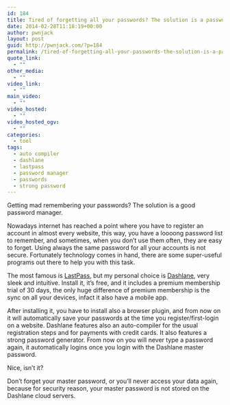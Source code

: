 ```yaml
---
id: 184
title: Tired of forgetting all your passwords? The solution is a password manager
date: 2014-02-28T11:18:19+00:00
author: pwnjack
layout: post
guid: http://pwnjack.com/?p=184
permalink: /tired-of-forgetting-all-your-passwords-the-solution-is-a-password-manager/
quote_link:
  - ""
other_media:
  - ""
video_link:
  - ""
main_video:
  - ""
video_hosted:
  - ""
video_hosted_ogv:
  - ""
categories:
  - tool
tags:
  - auto compiler
  - dashlane
  - lastpass
  - password manager
  - passwords
  - strong password
---
```

Getting mad remembering your passwords? The solution is a good password manager.

Nowadays internet has reached a point where you have to register an account in almost every website, this way, you have a loooong password list to remember, and sometimes, when you don&#8217;t use them often, they are easy to forget. Using always the same password for all your accounts is not secure. Fortunately technology comes in hand, there are some super-useful programs out there to help you with this task.

The most famous is <a title="LastPass" href="https://lastpass.com/" target="_blank">LastPass</a>, but my personal choice is <a title="Dashlane" href="https://www.dashlane.com/" target="_blank">Dashlane</a>, very sleek and intuitive. Install it, it&#8217;s free, and it includes a premium membership trial of 30 days, the only huge difference of premium membership is the sync on all your devices, infact it also have a mobile app.

After installing it, you have to install also a browser plugin, and from now on it will automatically save your passwords at the time you register/first-login on a website. Dashlane features also an auto-compiler for the usual registration steps and for payments with credit cards. It also features a strong password generator. From now on you will never type a password again, it automatically logins once you login with the Dashlane master password.

Nice, isn&#8217;t it?

Don&#8217;t forget your master password, or you&#8217;ll never access your data again, because for security reason, your master password is not stored on the Dashlane cloud servers.